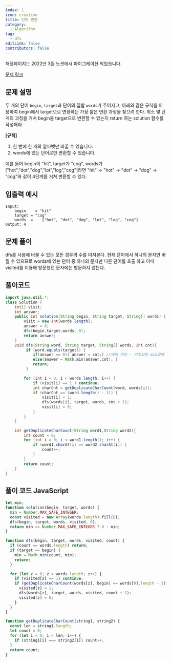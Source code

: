 ```yaml
---
index: 1
icon: creative
title: 단어 변환
category:
  - Algorithm
tag:
  - dfs
editLink: false
contributors: false
---
```


해당페이지는 2022년 3월 노션에서 마이그레이션 되었습니다.

[문제 링크](https://programmers.co.kr/learn/courses/30/lessons/43163)

## 문제 설명

두 개의 단어 `begin`, `target`과 단어의 집합 `words`가 주어지고, 아래와 같은 규칙을 이용하여 begin에서 target으로 변환하는 가장 짧은 변환 과정을 찾으려 한다. 최소 몇 단계의 과정을 거쳐 begin을 target으로 변환할 수 있는지 return 하는 solution 함수를 작성해라.

**[규칙]**

1. 한 번에 한 개의 알파벳만 바꿀 수 있습니다.
2. words에 있는 단어로만 변환할 수 있습니다.

예를 들어 begin이 "hit", target가 "cog", words가 ["hot","dot","dog","lot","log","cog"]라면 "hit" -> "hot" -> "dot" -> "dog" -> "cog"와 같이 4단계를 거쳐 변환할 수 있다.

## 입출력 예시

```
Input:
    begin	 = "hit"
    target = "cog"
    words  = 	["hot", "dot", "dog", "lot", "log", "cog"]
Output: 4
```

## 문제 풀이

dfs를 사용해 바꿀 수 있는 모든 경우의 수를 따져본다. 현재 단어에서 하나의 문자만 바뀔 수 있으므로 words에 있는 단어 중 하나의 문자만 다른 단어를 호출 하고 이때 visited를 이용해 방문했던 문자에는 방문하지 않는다.

## 풀이코드

```java
import java.util.*;
class Solution {
    int[] visit;
    int answer;
    public int solution(String begin, String target, String[] words) {
        visit = new int[words.length];
        answer = 0;
        dfs(begin,target,words, 0);
        return answer;
    }
    void dfs(String word, String target, String[] words, int cnt){
         if (word.equals(target)) {
            if(answer == 0){ answer = cnt;} //예외 처리 - 이것보단 min값에 최대값을 넣어 놓는게 좋을 수도
            else{answer = Math.min(answer,cnt); }
            return;
         }

        for (int i = 0; i < words.length; i++) {
            if (visit[i] == 1 ) continue;
            int charCnt = getDuplicateCharCount(word, words[i]);
            if (charCnt == (word.length() - 1)) {
                visit[i] = 1;
                dfs(words[i], target, words, cnt + 1);
                visit[i] = 0;
            }
        }
    }

    int getDuplicateCharCount(String word1,String word2){
        int count = 0;
        for (int i = 0; i < word1.length(); i++) {
            if (word1.charAt(i) == word2.charAt(i)) {
                count++;
            }
        }
        return count;
    }
}
```

## 풀이 코드 JavaScript

```js
let min;
function solution(begin, target, words) {
  min = Number.MAX_SAFE_INTEGER;
  const visited = new Array(words.length).fill(0);
  dfs(begin, target, words, visited, 0);
  return min == Number.MAX_SAFE_INTEGER ? 0 : min;
}

function dfs(begin, target, words, visited, count) {
  if (count == words.length) return;
  if (target == begin) {
    min = Math.min(count, min);
    return;
  }

  for (let z = 0; z < words.length; z++) {
    if (visited[z] == 1) continue;
    if (getDuplicateCharCount(words[z], begin) == words[0].length - 1) {
      visited[z] = 1;
      dfs(words[z], target, words, visited, count + 1);
      visited[z] = 0;
    }
  }
}

function getDuplicateCharCount(string1, string2) {
  const len = string1.length;
  let count = 0;
  for (let i = 0; i < len; i++) {
    if (string1[i] === string2[i]) count++;
  }
  return count;
}
```
